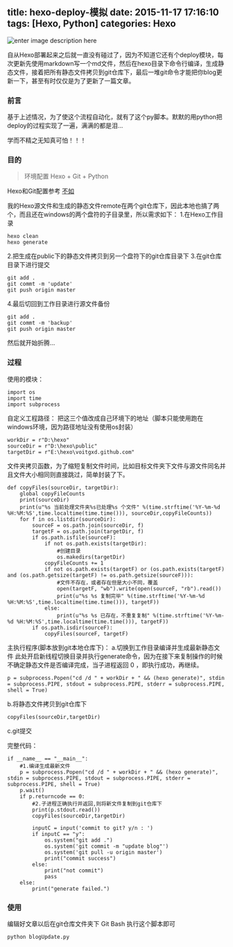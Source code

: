 title: hexo-deploy-模拟
date: 2015-11-17 17:16:10
tags: [Hexo, Python]
categories: Hexo
---
![enter image description here](http://7xnq6l.com1.z0.glb.clouddn.com/hexo-deploy-moni.jpg)

自从Hexo部署起来之后就一直没有碰过了，因为不知道它还有个deploy模块，每次更新先使用markdown写一个md文件，然后在hexo目录下命令行编译，生成静态文件，接着把所有静态文件拷贝到git仓库下，最后一堆git命令才能把你blog更新一下，甚至有时仅仅是为了更新了一篇文章。

<!--more-->

### 前言

基于上述情况，为了使这个流程自动化，就有了这个py脚本。默默的用python把deploy的过程实现了一遍，满满的都是泪...

学而不精之无知真可怕！！！

### 目的

> 环境配置 Hexo + Git + Python

Hexo和Git配置参考 [不如](http://ibruce.info/2013/11/22/hexo-your-blog/) 

我的Hexo源文件和生成的静态文件remote在两个git仓库下，因此本地也搞了两个，而且还在windows的两个盘符的子目录里，所以需求如下：
1.在Hexo工作目录
```
hexo clean
hexo generate
```
2.把生成在public下的静态文件拷贝到另一个盘符下的git仓库目录下
3.在git仓库目录下进行提交
```
git add .
git commt -m 'update'
git push origin master
```
4.最后切回到工作目录进行源文件备份
```
git add .
git commt -m 'backup'
git push origin master
```

然后就开始折腾...

### 过程

使用的模块：
```
import os
import time
import subprocess
```

自定义工程路径：
把这三个值改成自己环境下的地址（脚本只能使用跑在windows环境，因为路径地址没有使用os封装）
```
workDir = r"D:\hexo"
sourceDir = r"D:\hexo\public"
targetDir = r"E:\hexo\voitgxd.github.com" 
```
文件夹拷贝函数，为了缩短复制文件时间，比如目标文件夹下文件与源文件同名并且文件大小相同则直接跳过，简单封装了下。
```
def copyFiles(sourceDir, targetDir): 
	global copyFileCounts 
	print(sourceDir)
	print(u"%s 当前处理文件夹%s已处理%s 个文件" %(time.strftime('%Y-%m-%d %H:%M:%S',time.localtime(time.time())), sourceDir,copyFileCounts))
	for f in os.listdir(sourceDir):
		sourceF = os.path.join(sourceDir, f)
		targetF = os.path.join(targetDir, f)
		if os.path.isfile(sourceF):
			if not os.path.exists(targetDir):
				#创建目录
				os.makedirs(targetDir)
			copyFileCounts += 1
			if not os.path.exists(targetF) or (os.path.exists(targetF) and (os.path.getsize(targetF) != os.path.getsize(sourceF))):
				#文件不存在，或者存在但是大小不同，覆盖
				open(targetF, "wb").write(open(sourceF, "rb").read())
				print(u"%s %s 复制完毕" %(time.strftime('%Y-%m-%d %H:%M:%S',time.localtime(time.time())), targetF))
			else:
				print(u"%s %s 已存在，不重复复制" %(time.strftime('%Y-%m-%d %H:%M:%S',time.localtime(time.time())), targetF))
		if os.path.isdir(sourceF):
			copyFiles(sourceF, targetF)
```
主执行程序(脚本放到git本地仓库下)：
a.切换到工作目录编译并生成最新静态文件
此处开启新线程切换目录并执行generate命令，因为在接下来复制操作的时候不确定静态文件是否编译完成，当子进程返回 0 ，即执行成功，再继续。

```
p = subprocess.Popen("cd /d " + workDir + " && (hexo generate)", stdin = subprocess.PIPE, stdout = subprocess.PIPE, stderr = subprocess.PIPE, shell = True) 
```

b.将静态文件拷贝到git仓库下

```
copyFiles(sourceDir,targetDir)
```

c.git提交

完整代码：
```
if __name__ == "__main__":
	#1.编译生成最新文件
	p = subprocess.Popen("cd /d " + workDir + " && (hexo generate)", stdin = subprocess.PIPE, stdout = subprocess.PIPE, stderr = subprocess.PIPE, shell = True)	
	p.wait()  
	if p.returncode == 0:  
	    #2.子进程正确执行并返回,则将新文件复制到git仓库下
		print(p.stdout.read())
		copyFiles(sourceDir,targetDir)
		
		inputC = input('commit to git? y/n : ')
		if inputC == "y":
			os.system("git add .")
			os.system('git commit -m "update blog"')
			os.system('git pull -u origin master')
			print("commit success")
		else:
			print("not commit")
			pass 
	else:
		print("generate failed.")
```

### 使用

编辑好文章以后在git仓库文件夹下 Git Bash 执行这个脚本即可

```
python blogUpdate.py
```